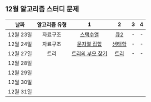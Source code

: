 ## 12월 알고리즘 스터디 문제

|   날짜    | 알고리즘 유형 |                             1                             |                       2                        |  3  |  4  |
| :-------: | :-----------: | :-------------------------------------------------------: | :--------------------------------------------: | :-: | :-: |
| 12월 23일 |   자료구조    |     [스택수열](https://www.acmicpc.net/problem/1874)      |  [큐2](https://www.acmicpc.net/problem/18258)  |  -  |  -  |
| 12월 24일 |   자료구조    |   [문자열 집합](https://www.acmicpc.net/problem/14425)    | [생태학](https://www.acmicpc.net/problem/4358) |  -  |  -  |
| 12월 27일 |     트리      | [트리의 부모 찾기](https://www.acmicpc.net/problem/11725) |  [트리](https://www.acmicpc.net/problem/4256)  |  -  |  -  |
| 12월 28일 |               |                                                           |                                                |     |     |
| 12월 29일 |               |                                                           |                                                |     |     |
| 12월 30일 |               |                                                           |                                                |     |     |
| 12월 31일 |               |                                                           |                                                |     |     |
